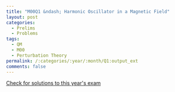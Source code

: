 ```yaml
---
title: "M00Q1 &ndash; Harmonic Oscillator in a Magnetic Field"
layout: post
categories:
  - Prelims
  - Problems
tags:
  - QM
  - M00
  - Perturbation Theory
permalink: /:categories/:year/:month/Q1:output_ext
comments: false
---
```

<object data="2000M1Q.pdf" type="application/pdf" width="100%" height="500"></object>
<div class="message"><a href='https://princetonprelim.com/prelim/5/'>Check for solutions to this year's exam</a></div>